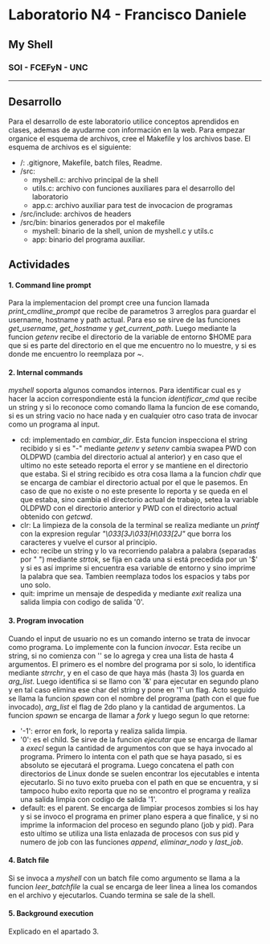 # Laboratorio N4 - Francisco Daniele
## My Shell
### SOI - FCEFyN - UNC
---
## Desarrollo
Para el desarrollo de este laboratorio utilice conceptos aprendidos en clases, ademas de ayudarme con información en la  web. Para empezar organice el esquema de archivos, cree el Makefile y los archivos base.
El esquema de archivos es el siguiente:
-   /: .gitignore, Makefile, batch files, Readme.
-   /src: 
    -   myshell.c: archivo principal de la shell
    -   utils.c: archivo con funciones auxiliares para el desarrollo del laboratorio
    -   app.c: archivo auxiliar para test de invocacion de programas
-   /src/include: archivos de headers 
-   /src/bin: binarios generados por el makefile 
    -   myshell: binario de la shell, union de myshell.c y utils.c
    -   app: binario del programa auxiliar.
## Actividades
#### 1. Command line prompt
Para la implementacion del prompt cree una funcion llamada _print_cmdline_prompt_ que recibe de parametros
3 arreglos para guardar el username, hostname y path actual. Para eso se sirve de las funciones _get_username_,
_get_hostname_ y _get_current_path_. Luego mediante la funcion _getenv_ recibe el directorio de la variable de entorno
$HOME para que si es parte del directorio en el que me encuentro no lo muestre, y si es donde me encuentro lo reemplaza
por _~_.

#### 2. Internal commands
_myshell_ soporta algunos comandos internos. Para identificar cual es y hacer la accion correspondiente está la funcion 
_identificar_cmd_ que recibe un string y si lo reconoce como comando llama la funcion de ese comando, si es un string vacio no hace nada y en cualquier otro caso trata de invocar como un programa al input.
-   cd: implementado en _cambiar_dir_. Esta funcion inspecciona el string recibido y si es "-" mediante _getenv_ y _setenv_ cambia swapea PWD con OLDPWD (cambia del directorio actual al anterior) y en caso que el ultimo no este seteado reporta el error y se mantiene en el directorio que estaba.
Si el string recibido es otra cosa llama a la funcion _chdir_ que se encarga de cambiar el directorio actual por el que le pasemos. En caso de que no existe o no este presente lo reporta y se queda en el que estaba, sino cambia el directorio actual de trabajo, setea la variable OLDPWD con el directorio anterior y PWD con el directorio actual obtenido con _getcwd_.
-   clr: La limpieza de la consola de la terminal se realiza mediante un _printf_ con la expresion regular _"\033[3J\033[H\033[2J"_ que borra los caracteres y vuelve el cursor al principio.
-   echo: recibe un string y lo va recorriendo palabra a palabra (separadas por " ") mediante _strtok_, se fija en cada una si está precedida por un '$' y si es así imprime si encuentra esa variable de entorno y sino imprime la palabra que sea. Tambien reemplaza todos los espacios y tabs por uno solo.
-   quit: imprime un mensaje de despedida y mediante _exit_ realiza una salida limpia con codigo de salida '0'.

#### 3. Program invocation
Cuando el input de usuario no es un comando interno se trata de invocar como programa. Lo implemente con la funcion _invocar_. Esta recibe un string, si no comienza con '\' se lo agrega y crea una lista de hasta 4 argumentos. El primero es el nombre del programa por si solo, lo identifica mediante _strrchr_, y en el caso de que haya más (hasta 3) los guarda en _arg_list_. Luego identifica si se llamo con '&' para ejecutar en segundo plano y en tal caso elimina ese char del string y pone en '1' un flag. Acto seguido se llama la funcion _spawn_ con el nombre del programa (path con el que fue invocado), _arg_list_ el flag de 2do plano y la cantidad de argumentos.
La funcion _spawn_ se encarga de llamar a _fork_ y luego segun lo que retorne:
-   '-1': error en fork, lo reporta y realiza salida limpia.
-   '0': es el child. Se sirve de la funcion _ejecutar_ que se encarga de llamar a _execl_ segun la cantidad de argumentos con que se haya invocado al programa. Primero lo intenta con el path que se haya pasado, si es absoluto se ejecutará el programa. Luego concatena el path con directorios de Linux donde se suelen encontrar los ejecutables e intenta ejecutarlo. Si no tuvo exito prueba con el path en que se encuentra, y si tampoco hubo exito reporta que no se encontro el programa y realiza una salida limpia con codigo de salida '1'.
-   default: es el parent. Se encarga de limpiar procesos zombies si los hay y si se invoco el programa en primer plano espera a que finalice, y si no imprime la informacion del proceso en segundo plano (job y pid). Para esto ultimo se utiliza una lista enlazada de procesos con sus pid y numero de job con las funciones _append_, _eliminar_nodo_ y _last_job_.

#### 4. Batch file
Si se invoca a _myshell_ con un batch file como argumento se llama a la funcion _leer_batchfile_ la cual se encarga de leer linea a linea los comandos en el archivo y ejecutarlos. Cuando termina se sale de la shell.

#### 5. Background execution
Explicado en el apartado 3.